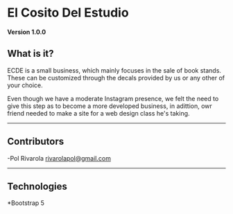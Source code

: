 # El Cosito Del Estudio

**Version 1.0.0**

## What is it?

ECDE is a small business, which mainly focuses in the sale of book stands. These can be customized through the decals provided by us or any other of your choice.

Even though we have a moderate Instagram presence, we felt the need to give this step as to become a more developed business, in adittion, owr friend needed to make a site for a web design class he's taking.

---

## Contributors

-Pol Rivarola <rivarolapol@gmail.com>

---

## Technologies

*Bootstrap 5 
